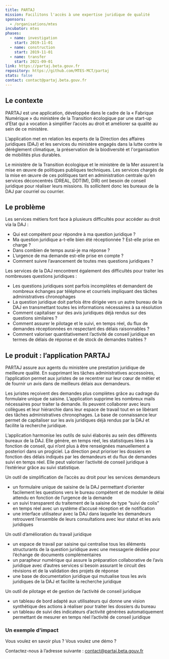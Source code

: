 ```yaml
---
title: PARTAJ
mission: Facilitons l'accès à une expertise juridique de qualité
sponsors:
  - /organisations/mtes
incubator: mtes
phases:
  - name: investigation
    start: 2019-11-01
  - name: construction
    start: 2019-11-01
  - name: transfer
    start: 2021-09-01  
link: https://partaj.beta.gouv.fr
repository: https://github.com/MTES-MCT/partaj
stats: false
contact: contact@partaj.beta.gouv.fr
---
```


## Le contexte

PARTAJ est une application, développée dans le cadre de la « Fabrique Numérique » du ministère de la Transition écologique par une start-up d’Etat qui a vocation à simplifier l’accès au droit et améliorer sa qualité au sein de ce ministère.

L’application met en relation les experts de la Direction des affaires juridiques (DAJ) et les services du ministère engagés dans la lutte contre le dérèglement climatique, la préservation de la biodiversité et l'organisation de mobilités plus durables.

Le ministère de la Transition écologique et le ministère de la Mer assurent la mise en œuvre de politiques publiques techniques. Les services chargés de la mise en œuvre de ces politiques tant en administration centrale qu’en services déconcentrés (DREAL, DDT(M), DIR) ont besoin de conseil juridique pour réaliser leurs missions. Ils sollicitent donc les bureaux de la DAJ par courriel ou courrier.


## Le problème

Les services métiers font face à plusieurs difficultés pour accéder au droit via la DAJ : 
- Qui est compétent pour répondre à ma question juridique ?
- Ma question juridique a-t-elle bien été réceptionnée ? Est-elle prise en charge ?
- Dans combien de temps aurai-je ma réponse ? 
- L’urgence de ma demande est-elle prise en compte ?
- Comment suivre l’avancement de toutes mes questions juridiques ?

Les services de la DAJ rencontrent également des difficultés pour traiter les nombreuses questions juridiques :
- Les questions juridiques sont parfois incomplètes et demandent de nombreux échanges par téléphone et courriels impliquant des tâches administratives chronophages
- La question juridique doit parfois être dirigée vers un autre bureau de la DAJ en transmettant toutes les informations nécessaires à sa résolution
- Comment capitaliser sur des avis juridiques déjà rendus sur des questions similaires ?
- Comment assurer le pilotage et le suivi, en temps réel, du flux de demandes réceptionnées en respectant des délais raisonnables ?
- Comment valoriser quantitativement l’activité de conseil juridique en termes de délais de réponse et de stock de demandes traitées ?


## Le produit : l’application PARTAJ

PARTAJ assure aux agents du ministère une prestation juridique de meilleure qualité. En supprimant les tâches administratives accessoires, l’application permet aux juristes de se recentrer sur leur cœur de métier et de fournir un avis dans de meilleurs délais aux demandeurs.

Les juristes reçoivent des demandes plus complètes grâce au cadrage du formulaire unique de saisine. L’application supprime les nombreux mails nécessaires pour traiter la demande. Ils peuvent collaborer avec leurs collègues et leur hiérarchie dans leur espace de travail tout en se libérant des tâches administratives chronophages. La base de connaissance leur permet de capitaliser sur les avis juridiques déjà rendus par la DAJ et facilite la recherche juridique. 

L’application harmonise les outils de suivi élaborés au sein des différents bureaux de la DAJ. Elle génère, en temps réel, les statistiques liées à la fonction de conseil, qui n’ont plus à être renseignées manuellement a posteriori dans un progiciel. La direction peut prioriser les dossiers en fonction des délais indiqués par les demandeurs et du flux de demandes suivi en temps réel. Elle peut valoriser l’activité de conseil juridique à l’extérieur grâce au suivi statistique. 

Un outil de simplification de l’accès au droit pour les services demandeurs
- un formulaire unique de saisine de la DAJ permettant d’orienter facilement les questions vers le bureau compétent et de moduler le délai attendu en fonction de l’urgence de la demande
- un suivi transparent du traitement de la saisine de type “suivi de colis”  en temps réel avec un système d’accusé réception et de notification
- une interface utilisateur avec la DAJ dans laquelle les demandeurs retrouvent l’ensemble de leurs consultations avec leur statut et les avis juridiques

Un outil d’amélioration du travail juridique 
- un espace de travail par saisine qui centralise tous les éléments structurants de la question juridique avec une messagerie dédiée pour l’échange de documents complémentaires
- un parapheur numérique qui assure la préparation collaborative de l’avis juridique avec d’autres services si besoin assurant le circuit des révisions et de la validation des projets de réponse 
- une base de documentation juridique qui mutualise tous les avis juridiques de la DAJ et facilite la recherche juridique 

Un outil de pilotage et de gestion de l’activité de conseil juridique 
- un tableau de bord adapté aux utilisateurs qui donne une vision synthétique des actions à réaliser pour traiter les dossiers du bureau 
- un tableau de suivi des indicateurs d’activité générées automatiquement permettant de mesurer en temps réel l’activité de conseil juridique 


### Un exemple d'impact

Vous voulez en savoir plus ? Vous voulez une démo ?

Contactez-nous à l’adresse suivante : contact@partaj.beta.gouv.fr


